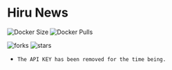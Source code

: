 # Hiru News

![Docker Size](https://img.shields.io/docker/image-size/ravindudil5han/hiru-news-ap?style=flat&logo=docker&label=Docker+Size)
![Docker Pulls](https://img.shields.io/docker/pulls/ravindudil5han/hiru-news-ap?style=flat&logo=docker&label=Docker+Pulls)

![forks](https://img.shields.io/github/forks/Bravindudil5han/hiru-news-ap?label=Forks&style=social)
![stars](https://img.shields.io/github/stars/ravindudil5han/hiru-news-ap?style=social)

* `The API KEY has been removed for the time being.`

